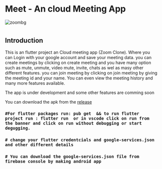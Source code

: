 # Meet - An cloud Meeting App

![zoombg](https://user-images.githubusercontent.com/81036521/179223352-022790ea-65b6-485b-8dca-ecf92254c8be.png)
#
## Introduction
This is an flutter project an Cloud meeting app (Zoom Clone). Where you can Login with your google account and save your meeting data. you can create meetings by clicking on create meeting and you have many option such as mute, unmute, video mute, invite, chats as wel as masy other different features. you can join meeting by clicking on join meeting by giving the meeting id and your name. You can even view the meeting history and many more features available.

The app is under development and some other features are comming soon

You can download the apk from the [release](https://github.com/AadrianLeo/Tictactoe-Multiplayer-Game/releases)

### `#For flutter packages run: pub get  && to run flutter project run : flutter run  or in vscode click on run from the banner and click on run without debugging or start degugging.`

### `# change your flutter credentcials and google-services.json and other different details`

### `# You can download the google-services.json file from firebase console by making android app`
